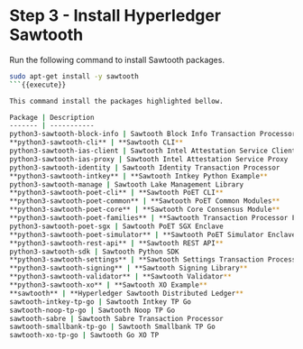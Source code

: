 # Step 3 - Install Hyperledger Sawtooth

Run the following command to install Sawtooth packages.

```bash
sudo apt-get install -y sawtooth
```{{execute}}

This command install the packages highlighted bellow.

Package | Description
------- | -----------
python3-sawtooth-block-info | Sawtooth Block Info Transaction Processor
**python3-sawtooth-cli** | **Sawtooth CLI**
python3-sawtooth-ias-client | Sawtooth Intel Attestation Service Client
python3-sawtooth-ias-proxy | Sawtooth Intel Attestation Service Proxy
python3-sawtooth-identity | Sawtooth Identity Transaction Processor
**python3-sawtooth-intkey** | **Sawtooth Intkey Python Example**
python3-sawtooth-manage | Sawtooth Lake Management Library
**python3-sawtooth-poet-cli** | **Sawtooth PoET CLI**
**python3-sawtooth-poet-common** | **Sawtooth PoET Common Modules**
**python3-sawtooth-poet-core** | **Sawtooth Core Consensus Module**
**python3-sawtooth-poet-families** | **Sawtooth Transaction Processor Families**
python3-sawtooth-poet-sgx | Sawtooth PoET SGX Enclave
**python3-sawtooth-poet-simulator** | **Sawtooth PoET Simulator Enclave**
**python3-sawtooth-rest-api** | **Sawtooth REST API**
python3-sawtooth-sdk | Sawtooth Python SDK
**python3-sawtooth-settings** | **Sawtooth Settings Transaction Processor**
**python3-sawtooth-signing** | **Sawtooth Signing Library**
**python3-sawtooth-validator** | **Sawtooth Validator**
**python3-sawtooth-xo** | **Sawtooth XO Example**
**sawtooth** | **Hyperledger Sawtooth Distributed Ledger**
sawtooth-intkey-tp-go | Sawtooth Intkey TP Go
sawtooth-noop-tp-go | Sawtooth Noop TP Go
sawtooth-sabre | Sawtooth Sabre Transaction Processor
sawtooth-smallbank-tp-go | Sawtooth Smallbank TP Go
sawtooth-xo-tp-go | Sawtooth Go XO TP
